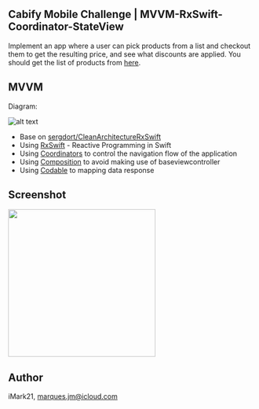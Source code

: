 ## Cabify Mobile Challenge | MVVM-RxSwift-Coordinator-StateView
Implement an app where a user can pick products from a list and checkout them to get the resulting price, and see what discounts are applied. You should get the list of products from [here](https://api.myjson.com/bins/4bwec).

## MVVM
Diagram:

![alt text](https://github.com/sergdort/CleanArchitectureRxSwift/raw/master/Architecture/MVVMPattern.png)

- Base on [sergdort/CleanArchitectureRxSwift](https://github.com/sergdort/CleanArchitectureRxSwift)
- Using [RxSwift](https://github.com/ReactiveX/RxSwift) - Reactive Programming in Swift 
- Using [Coordinators](https://blog.kulman.sk/architecting-ios-apps-coordinators/) to control the navigation flow of the application
- Using [Composition](https://medium.com/commencis/reusability-and-composition-in-swift-6630fc199e16) to avoid making use of baseviewcontroller
- Using [Codable](https://www.swiftbysundell.com/basics/codable) to mapping data response

## Screenshot
<img src="https://i.ibb.co/tbyFSB9/Simulator-Screen-Shot-i-Phone-X-2019-05-20-at-16-16-08.png" width="300" />


## Author
iMark21, marques.jm@icloud.com
